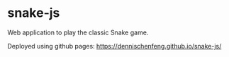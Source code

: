 # snake-js
Web application to play the classic Snake game. 

Deployed using github pages:
https://dennischenfeng.github.io/snake-js/
